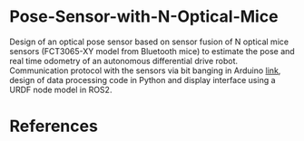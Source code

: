 # Pose-Sensor-with-N-Optical-Mice
Design of an optical pose sensor based on sensor fusion of N optical mice sensors (FCT3065-XY model from Bluetooth mice) to estimate the pose and real time odometry of an autonomous differential drive robot. Communication protocol with the sensors via bit banging in Arduino [link], design of data processing code in Python and display interface using a URDF node model in ROS2. 
# References
[link]: https://github.com/VineetSukhthanker/FCT3065-XY_MouseSensor
